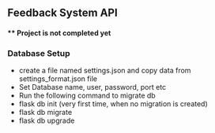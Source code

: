## Feedback System API

#### ** Project is not completed yet

### Database Setup
* create a file named settings.json and copy data from settings_format.json file
* Set Database name, user, password, port etc
* Run the following command to migrate db
* flask db init (very first time, when no migration is created)
* flask db migrate
* flask db upgrade